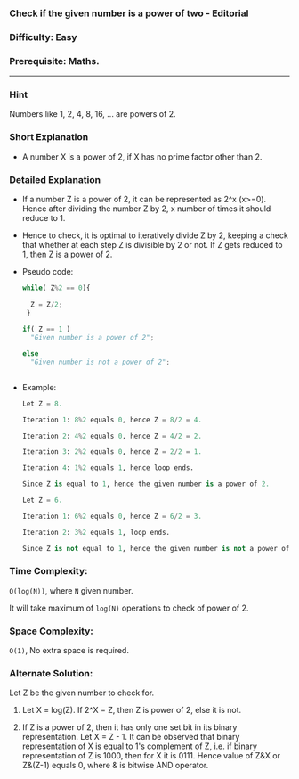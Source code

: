 ### Check if the given number is a power of two - Editorial

### Difficulty:  Easy

### Prerequisite:  Maths.
---
### Hint

Numbers like 1, 2, 4, 8, 16, ... are powers of 2.

### Short Explanation

* A number X is a power of 2, if X has no prime factor other than 2.

### Detailed Explanation

* If a number Z is a power of 2, it can be represented as 2^x (x>=0). Hence after dividing the number Z by 2, x number of times it should reduce to 1.

* Hence to check, it is optimal to iteratively divide Z by 2, keeping a check that whether at each step Z is divisible by 2 or not. If Z gets reduced to 1, then Z is a power of 2.

* Pseudo code:

  ```python
  while( Z%2 == 0){
	
	Z = Z/2;
   }
   
  if( Z == 1 )
	"Given number is a power of 2";
  
  else
	"Given number is not a power of 2";
	
  ```

* Example:
  ```python
  Let Z = 8.

  Iteration 1: 8%2 equals 0, hence Z = 8/2 = 4.
  
  Iteration 2: 4%2 equals 0, hence Z = 4/2 = 2.
  
  Iteration 3: 2%2 equals 0, hence Z = 2/2 = 1.
  
  Iteration 4: 1%2 equals 1, hence loop ends.
  
  Since Z is equal to 1, hence the given number is a power of 2.

  Let Z = 6.
  
  Iteration 1: 6%2 equals 0, hence Z = 6/2 = 3.
  
  Iteration 2: 3%2 equals 1, loop ends.
  
  Since Z is not equal to 1, hence the given number is not a power of 2.
  ```
### Time Complexity:

`O(log(N))`, where `N` given number.

It will take maximum of `log(N)` operations to check of power of 2.

### Space Complexity:

`O(1)`, No extra space is required.

### Alternate Solution:

   Let Z be the given number to check for.

1. Let X = log(Z).
   If 2^X = Z, then Z is power of 2, else it is not.

2. If Z is a power of 2, then it has only one set bit in its binary representation. Let X = Z - 1.
   It can be observed that binary representation of X is equal to 1's complement of Z, i.e. if binary representation of Z is 1000, then for X it is 0111.
   Hence value of Z&X or Z&(Z-1) equals 0, where & is bitwise AND operator.
   
